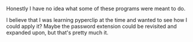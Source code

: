Honestly I have no idea what some of these programs were meant to do.

I believe that I was learning pyperclip at the time and wanted to see how I could apply it? Maybe the password extension could be revisited and expanded upon, but that's pretty much it.
